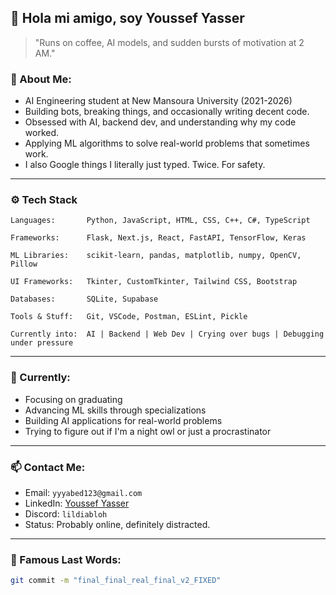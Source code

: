 ## 👋 Hola mi amigo, soy Youssef Yasser

> "Runs on coffee, AI models, and sudden bursts of motivation at 2 AM."

### 🧠 About Me:
-  AI Engineering student at New Mansoura University (2021-2026)
-  Building bots, breaking things, and occasionally writing decent code.
-  Obsessed with AI, backend dev, and understanding why my code worked.
-  Applying ML algorithms to solve real-world problems that sometimes work.
-  I also Google things I literally just typed. Twice. For safety.

---

### ⚙️ Tech Stack

```
Languages:       Python, JavaScript, HTML, CSS, C++, C#, TypeScript

Frameworks:      Flask, Next.js, React, FastAPI, TensorFlow, Keras

ML Libraries:    scikit-learn, pandas, matplotlib, numpy, OpenCV, Pillow

UI Frameworks:   Tkinter, CustomTkinter, Tailwind CSS, Bootstrap

Databases:       SQLite, Supabase

Tools & Stuff:   Git, VSCode, Postman, ESLint, Pickle

Currently into:  AI | Backend | Web Dev | Crying over bugs | Debugging under pressure
```

---

### 🔭 Currently:
- Focusing on graduating
- Advancing ML skills through specializations
- Building AI applications for real-world problems
- Trying to figure out if I'm a night owl or just a procrastinator

---

### 📫 Contact Me:
- Email: `yyyabed123@gmail.com`
- LinkedIn: [Youssef Yasser](https://www.linkedin.com/in/youssef-yasser-abed/)
- Discord: `lildiabloh`
- Status: Probably online, definitely distracted.

---

### 💬 Famous Last Words:

```bash
git commit -m "final_final_real_final_v2_FIXED"
```
